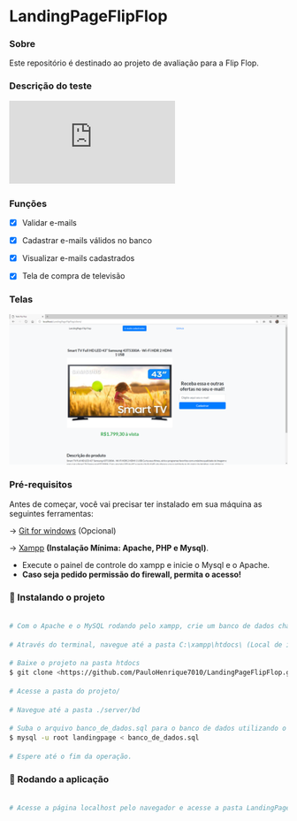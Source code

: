 # LandingPageFlipFlop

### Sobre
<p> Este repositório é destinado ao projeto de avaliação para a Flip Flop.</p>

### Descrição do teste
![Arquivo](https://github.com/PauloHenrique7010/LandingPageFlipFlop/blob/main/anexos/Teste%20vaga%20Estagio%20Flipflop%20Lab.pdf)

### Funções

- [x] Validar e-mails
- [x] Cadastrar e-mails válidos no banco
- [x] Visualizar e-mails cadastrados
- [x] Tela de compra de televisão 



### Telas

![Tela Principal](https://github.com/PauloHenrique7010/LandingPageFlipFlop/blob/main/anexos/tela_principal.png)


### Pré-requisitos

Antes de começar, você vai precisar ter instalado em sua máquina as seguintes ferramentas:

-> [Git for windows](https://git-scm.com) (Opcional)

-> [Xampp](https://www.apachefriends.org/) <b>(Instalação Mínima: Apache, PHP e Mysql)</b>.

- Execute o painel de controle do xampp e inicie o Mysql e o Apache.
- <b>Caso seja pedido permissão do firewall, permita o acesso!</b>

### 🎲 Instalando o projeto

```bash

# Com o Apache e o MySQL rodando pelo xampp, crie um banco de dados chamado "landingpage". 

# Através do terminal, navegue até a pasta C:\xampp\htdocs\ (Local de instalação do xampp no Windows)

# Baixe o projeto na pasta htdocs
$ git clone <https://github.com/PauloHenrique7010/LandingPageFlipFlop.git>

# Acesse a pasta do projeto/

# Navegue até a pasta ./server/bd

# Suba o arquivo banco_de_dados.sql para o banco de dados utilizando o comando
$ mysql -u root landingpage < banco_de_dados.sql

# Espere até o fim da operação.
```


### 🎲 Rodando a aplicação 

```bash

# Acesse a página localhost pelo navegador e acesse a pasta LandingPageFlipFlop

```
